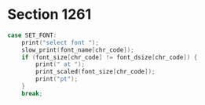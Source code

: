 # Section 1261

```c << Cases of |print_cmd_chr| for symbolic printing of primitives >>+=
case SET_FONT:
    print("select font ");
    slow_print(font_name[chr_code]);
    if (font_size[chr_code] != font_dsize[chr_code]) {
        print(" at ");
        print_scaled(font_size[chr_code]);
        print("pt");
    }
    break;
```
